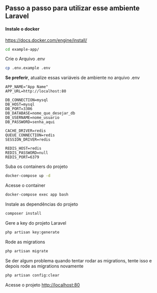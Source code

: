 ## Passo a passo para utilizar esse ambiente Laravel

#### Instale o docker

https://docs.docker.com/engine/install/

```sh
cd example-app/
```

Crie o Arquivo .env
```sh
cp .env.example .env
```

**Se preferir**, atualize essas variáveis de ambiente no arquivo .env
```dosini
APP_NAME="App Name"
APP_URL=http://localhost:80

DB_CONNECTION=mysql
DB_HOST=mysql
DB_PORT=3306
DB_DATABASE=nome_que_desejar_db
DB_USERNAME=nome_usuario
DB_PASSWORD=senha_aqui

CACHE_DRIVER=redis
QUEUE_CONNECTION=redis
SESSION_DRIVER=redis

REDIS_HOST=redis
REDIS_PASSWORD=null
REDIS_PORT=6379
```


Suba os containers do projeto
```sh
docker-compose up -d
```


Acesse o container
```sh
docker-compose exec app bash
```


Instale as dependências do projeto
```sh
composer install
```


Gere a key do projeto Laravel
```sh
php artisan key:generate
```

Rode as migrations
```sh
php artisan migrate
```

Se der algum problema quando tentar rodar as migrations, tente isso e depois rode as migrations novamente
```sh
php artisan config:clear
```


Acesse o projeto
[http://localhost:80](http://localhost:80)
